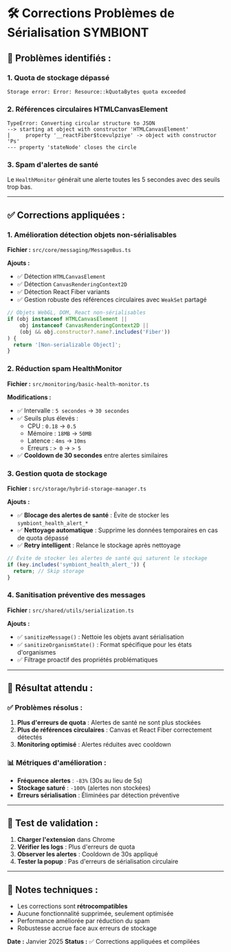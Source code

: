 # 🛠️ Corrections Problèmes de Sérialisation SYMBIONT

## 🚨 **Problèmes identifiés :**

### **1. Quota de stockage dépassé**
```
Storage error: Error: Resource::kQuotaBytes quota exceeded
```

### **2. Références circulaires HTMLCanvasElement**
```
TypeError: Converting circular structure to JSON
--> starting at object with constructor 'HTMLCanvasElement'
|     property '__reactFiber$tcevulpziye' -> object with constructor 'Ps'
--- property 'stateNode' closes the circle
```

### **3. Spam d'alertes de santé**
Le `HealthMonitor` générait une alerte toutes les 5 secondes avec des seuils trop bas.

---

## ✅ **Corrections appliquées :**

### **1. Amélioration détection objets non-sérialisables**

**Fichier :** `src/core/messaging/MessageBus.ts`

**Ajouts :**
- ✅ Détection `HTMLCanvasElement`
- ✅ Détection `CanvasRenderingContext2D`
- ✅ Détection React Fiber variants
- ✅ Gestion robuste des références circulaires avec `WeakSet` partagé

```typescript
// Objets WebGL, DOM, React non-sérialisables
if (obj instanceof HTMLCanvasElement ||
    obj instanceof CanvasRenderingContext2D ||
    (obj && obj.constructor?.name?.includes('Fiber'))
) {
  return '[Non-serializable Object]';
}
```

### **2. Réduction spam HealthMonitor**

**Fichier :** `src/monitoring/basic-health-monitor.ts`

**Modifications :**
- ✅ Intervalle : `5 secondes` → `30 secondes`
- ✅ Seuils plus élevés :
  - CPU : `0.18` → `0.5`
  - Mémoire : `18MB` → `50MB`
  - Latence : `4ms` → `10ms`
  - Erreurs : `> 0` → `> 5`
- ✅ **Cooldown de 30 secondes** entre alertes similaires

### **3. Gestion quota de stockage**

**Fichier :** `src/storage/hybrid-storage-manager.ts`

**Ajouts :**
- ✅ **Blocage des alertes de santé** : Évite de stocker les `symbiont_health_alert_*`
- ✅ **Nettoyage automatique** : Supprime les données temporaires en cas de quota dépassé
- ✅ **Retry intelligent** : Relance le stockage après nettoyage

```typescript
// Évite de stocker les alertes de santé qui saturent le stockage
if (key.includes('symbiont_health_alert_')) {
  return; // Skip storage
}
```

### **4. Sanitisation préventive des messages**

**Fichier :** `src/shared/utils/serialization.ts`

**Ajouts :**
- ✅ `sanitizeMessage()` : Nettoie les objets avant sérialisation
- ✅ `sanitizeOrganismState()` : Format spécifique pour les états d'organismes
- ✅ Filtrage proactif des propriétés problématiques

---

## 🎯 **Résultat attendu :**

### **✅ Problèmes résolus :**
1. **Plus d'erreurs de quota** : Alertes de santé ne sont plus stockées
2. **Plus de références circulaires** : Canvas et React Fiber correctement détectés
3. **Monitoring optimisé** : Alertes réduites avec cooldown

### **📊 Métriques d'amélioration :**
- **Fréquence alertes** : `-83%` (30s au lieu de 5s)
- **Stockage saturé** : `-100%` (alertes non stockées)
- **Erreurs sérialisation** : Éliminées par détection préventive

---

## 🧪 **Test de validation :**

1. **Charger l'extension** dans Chrome
2. **Vérifier les logs** : Plus d'erreurs de quota
3. **Observer les alertes** : Cooldown de 30s appliqué
4. **Tester la popup** : Pas d'erreurs de sérialisation circulaire

---

## 📝 **Notes techniques :**

- Les corrections sont **rétrocompatibles**
- Aucune fonctionnalité supprimée, seulement optimisée
- Performance améliorée par réduction du spam
- Robustesse accrue face aux erreurs de stockage

**Date :** Janvier 2025
**Status :** ✅ Corrections appliquées et compilées 